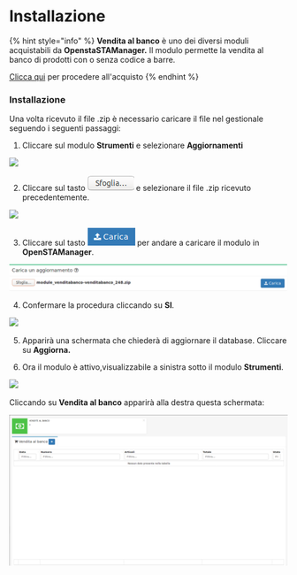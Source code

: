 # Installazione

{% hint style="info" %}
**Vendita al banco** è uno dei diversi moduli acquistabili da **OpenstaSTAManager.** Il modulo permette la vendita al banco di prodotti con o senza codice a barre.

[Clicca qui](https://www.openstamanager.com/prodotto/vendita-al-banco/) per procedere all'acquisto 
{% endhint %}

### Installazione

Una volta ricevuto il file .zip è necessario caricare il file nel gestionale seguendo i seguenti passaggi:

1. Cliccare sul modulo **Strumenti** e selezionare **Aggiornamenti**  

![](../../.gitbook/assets/passaggio1-1.png)

 2. Cliccare sul tasto  ![](../../.gitbook/assets/sfoglia.png) e selezionare il file .zip ricevuto precedentemente.

![](../../.gitbook/assets/passaggio2-2.png)

3. Cliccare sul tasto  ![](../../.gitbook/assets/carica%20%281%29.PNG) per andare a caricare il modulo in **OpenSTAManager**.

![](../../.gitbook/assets/passaggio3.png)

 4. Confermare la procedura cliccando su **SI**.

![](../../.gitbook/assets/passaggio4-1.png)

5. Apparirà una schermata che chiederà di aggiornare il database. Cliccare su                                               **Aggiorna.**

6. Ora il modulo è attivo,visualizzabile a sinistra sotto il modulo **Strumenti**.

![](../../.gitbook/assets/passaggio5-1.png)

Cliccando su **Vendita al banco** apparirà alla destra questa schermata:

![](../../.gitbook/assets/venditaalbanco.png)


